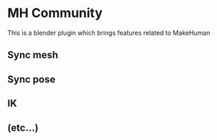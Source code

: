 # MH Community 

This is a blender plugin which brings features related to MakeHuman

## Sync mesh

## Sync pose

## IK

## (etc...)
